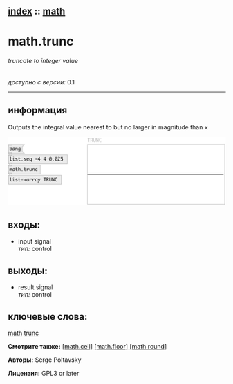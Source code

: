 [index](index.html) :: [math](category_math.html)
---

# math.trunc

###### truncate to integer value

*доступно с версии:* 0.1

---


## информация
Outputs the integral value nearest to but no larger in magnitude than x


[![example](../examples/img/math.trunc.jpg)](../examples/pd/math.trunc.pd)









## входы:

* input signal<br>
_тип:_ control



## выходы:

* result signal<br>
_тип:_ control



## ключевые слова:

[math](keywords/math.html)
[trunc](keywords/trunc.html)



**Смотрите также:**
[\[math.ceil\]](math.ceil.html)
[\[math.floor\]](math.floor.html)
[\[math.round\]](math.round.html)




**Авторы:** Serge Poltavsky




**Лицензия:** GPL3 or later





